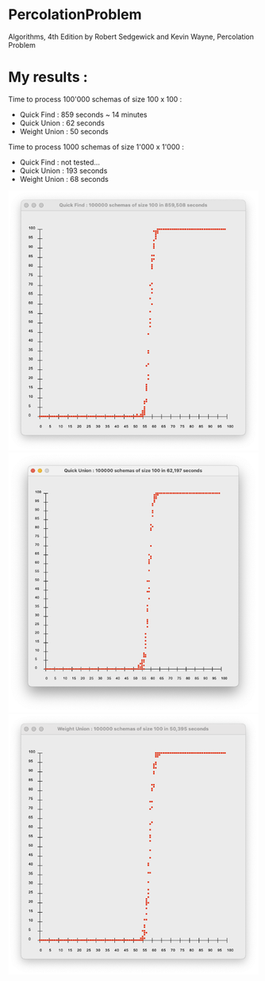# PercolationProblem
Algorithms, 4th Edition by Robert Sedgewick and Kevin Wayne, Percolation Problem

# My results : 

Time to process 100'000 schemas of size 100 x 100 :

- Quick Find :     859 seconds ~ 14 minutes
- Quick Union :     62 seconds
- Weight Union :    50 seconds

Time to process 1000 schemas of size 1'000 x 1'000 :

- Quick Find :     not tested...
- Quick Union :    193 seconds
- Weight Union :    68 seconds


![Quick Find results](https://github.com/PixelPolo/PercolationProblem/blob/master/src/results/Quick%20Find%20Results.png)
![Quick Union results](https://github.com/PixelPolo/PercolationProblem/blob/master/src/results/Quick%20Union%20Results.png)
![Weight Union results](https://github.com/PixelPolo/PercolationProblem/blob/master/src/results/Weight%20Union%20Results.png)
